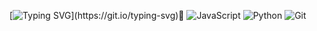 [![Typing SVG](https://readme-typing-svg.herokuapp.com?font=Fira+Code&pause=1000&width=435&lines=Imag%C3%ADnalo%2C+codif%C3%ADcalo%2C+despli%C3%A9galo.)](https://git.io/typing-svg)🚀
![JavaScript](https://img.shields.io/badge/-JavaScript-F7DF1E?logo=javascript&logoColor=black)
![Python](https://img.shields.io/badge/-Python-3776AB?logo=python&logoColor=white)
![Git](https://img.shields.io/badge/-Git-F05032?logo=git&logoColor=white)
